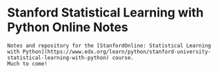 # Stanford Statistical Learning with Python Online Notes
    Notes and repository for the [StanfordOnline: Statistical Learning with Python](https://www.edx.org/learn/python/stanford-university-statistical-learning-with-python) course.
    Much to come!
